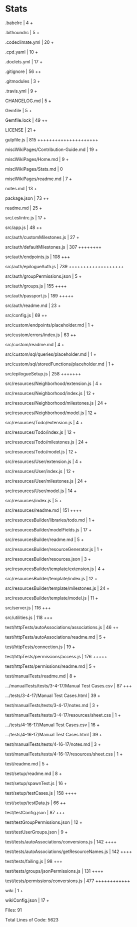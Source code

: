 # Stats

 .babelrc                                           |   4 +

 .bithoundrc                                        |   5 +

 .codeclimate.yml                                   |  20 +

 .cpd.yaml                                          |  10 +

 .doclets.yml                                       |  17 +

 .gitignore                                         |  56 ++

 .gitmodules                                        |   3 +

 .travis.yml                                        |   9 +

 CHANGELOG.md                                       |   5 +

 Gemfile                                            |   5 +

 Gemfile.lock                                       |  49 ++

 LICENSE                                            |  21 +

 gulpfile.js                                        | 815 +++++++++++++++++++++

 miscWikiPages/Contribution-Guide.md                |  19 +

 miscWikiPages/Home.md                              |   9 +

 miscWikiPages/Stats.md                             |   0

 miscWikiPages/readme.md                            |   7 +

 notes.md                                           |  13 +

 package.json                                       |  73 ++

 readme.md                                          |  25 +

 src/.eslintrc.js                                   |  17 +

 src/app.js                                         |  48 ++

 src/auth/customMilestones.js                       |  27 +

 src/auth/defaultMilestones.js                      | 307 ++++++++

 src/auth/endpoints.js                              | 108 +++

 src/auth/epilogueAuth.js                           | 739 +++++++++++++++++++

 src/auth/groupPermissions.json                     |   5 +

 src/auth/groups.js                                 | 155 ++++

 src/auth/passport.js                               | 189 +++++

 src/auth/readme.md                                 |  23 +

 src/config.js                                      |  69 ++

 src/custom/endpoints/placeholder.md                |   1 +

 src/custom/errors/index.js                         |  63 ++

 src/custom/readme.md                               |   4 +

 src/custom/sql/queries/placeholder.md              |   1 +

 src/custom/sql/storedFunctions/placeholder.md      |   1 +

 src/epilogueSetup.js                               | 258 +++++++

 src/resources/Neighborhood/extension.js            |   4 +

 src/resources/Neighborhood/index.js                |  12 +

 src/resources/Neighborhood/milestones.js           |  24 +

 src/resources/Neighborhood/model.js                |  12 +

 src/resources/Todo/extension.js                    |   4 +

 src/resources/Todo/index.js                        |  12 +

 src/resources/Todo/milestones.js                   |  24 +

 src/resources/Todo/model.js                        |  12 +

 src/resources/User/extension.js                    |   4 +

 src/resources/User/index.js                        |  12 +

 src/resources/User/milestones.js                   |  24 +

 src/resources/User/model.js                        |  14 +

 src/resources/index.js                             |   5 +

 src/resources/readme.md                            | 151 ++++

 src/resourcesBuilder/libraries/todo.md             |   1 +

 src/resourcesBuilder/modelFields.js                |  17 +

 src/resourcesBuilder/readme.md                     |   5 +

 src/resourcesBuilder/resourceGenerator.js          |   1 +

 src/resourcesBuilder/resources.json                |   3 +

 src/resourcesBuilder/template/extension.js         |   4 +

 src/resourcesBuilder/template/index.js             |  12 +

 src/resourcesBuilder/template/milestones.js        |  24 +

 src/resourcesBuilder/template/model.js             |  11 +

 src/server.js                                      | 116 +++

 src/utilities.js                                   | 118 +++

 test/httpTests/autoAssociations/associations.js    |  46 ++

 test/httpTests/autoAssociations/readme.md          |   5 +

 test/httpTests/connection.js                       |  19 +

 test/httpTests/permissions/access.js               | 176 +++++

 test/httpTests/permissions/readme.md               |   5 +

 test/manualTests/readme.md                         |   8 +

 .../manualTests/tests/3-4-17/Manual Test Cases.csv |  87 +++

 .../tests/3-4-17/Manual Test Cases.html            |  39 +

 test/manualTests/tests/3-4-17/notes.md             |   3 +

 test/manualTests/tests/3-4-17/resources/sheet.css  |   1 +

 .../tests/4-16-17/Manual Test Cases.csv            |  16 +

 .../tests/4-16-17/Manual Test Cases.html           |  39 +

 test/manualTests/tests/4-16-17/notes.md            |   3 +

 test/manualTests/tests/4-16-17/resources/sheet.css |   1 +

 test/readme.md                                     |   5 +

 test/setup/readme.md                               |   8 +

 test/setup/spawnTest.js                            |  16 +

 test/setup/testCases.js                            | 158 ++++

 test/setup/testData.js                             |  66 ++

 test/testConfig.json                               |  87 +++

 test/testGroupPermissions.json                     |  12 +

 test/testUserGroups.json                           |   9 +

 test/tests/autoAssociations/conversions.js         | 142 ++++

 test/tests/autoAssociations/getResourceNames.js    | 142 ++++

 test/tests/failing.js                              |  98 +++

 test/tests/groups/jsonPermissions.js               | 131 ++++

 test/tests/permissions/conversions.js              | 477 ++++++++++++

 wiki                                               |   1 +

 wikiConfig.json                                    |  17 +

Files: 91

Total Lines of Code: 5623